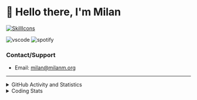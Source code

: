 # 👋 Hello there, I'm Milan
[![SkillIcons](https://skillicons.dev/icons?i=js,ts,nextjs,tailwind,html,go,bash,git,nginx,prisma,kubernetes,docker,linux)](https://skillicons.dev)

![vscode](https://nocache.advaith.workers.dev?url=https://img.shields.io/endpoint?url=https://dev.discordprofiles.me/api/badge/vscode/423203831971708958)
![spotify](https://nocache.advaith.workers.dev/?url=https://img.shields.io/endpoint?url=https://milanm.org/api/spotify/shields&cacheSeconds=10)

### Contact/Support

- Email: [milan@milanm.org](mailto:milan@milanm.org)
 
---
 
<details>
  <summary>GitHub Activity and Statistics</summary>
  <img src="/github-metrics.svg" />
</details>
<details>
  <summary>Coding Stats</summary>
  <!--START_SECTION:waka-->

```txt
TypeScript   12 hrs 28 mins  ████████████████████▒░░░░   81.98 %
JSON         1 hr 12 mins    ██░░░░░░░░░░░░░░░░░░░░░░░   07.98 %
Bash         21 mins         ▓░░░░░░░░░░░░░░░░░░░░░░░░   02.33 %
Other        16 mins         ▒░░░░░░░░░░░░░░░░░░░░░░░░   01.80 %
Prisma       14 mins         ▒░░░░░░░░░░░░░░░░░░░░░░░░   01.63 %
```

<!--END_SECTION:waka-->
</details>
